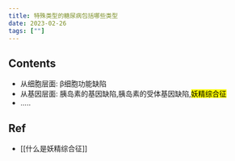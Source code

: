 ```yaml
---
title: 特殊类型的糖尿病包括哪些类型
date: 2023-02-26
tags: [""]
--- 
```


## Contents

- 从细胞层面: β细胞功能缺陷
- 从基因层面: 胰岛素的基因缺陷,胰岛素的受体基因缺陷,<mark>妖精综合征</mark>
- .....

## Ref
- [[什么是妖精综合征]]
